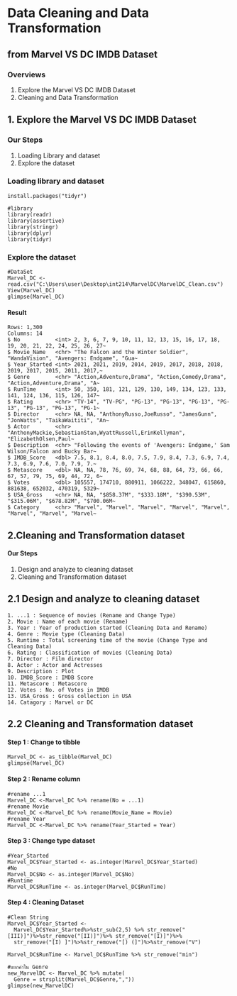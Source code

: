 # Data Cleaning and Data Transformation

## from Marvel VS DC IMDB Dataset
### Overviews

1. Explore the Marvel VS DC IMDB Dataset 
2. Cleaning and Data Transformation

## 1. Explore the Marvel VS DC IMDB Dataset
### Our Steps

1. Loading Library and dataset
2. Explore the dataset

### Loading library and dataset

```
install.packages("tidyr")

#library
library(readr)
library(assertive)
library(stringr)
library(dplyr)
library(tidyr)

```
### Explore the dataset
```
#DataSet
Marvel_DC <- read.csv("C:\Users\user\Desktop\int214\MarvelDC\MarvelDC_Clean.csv")
View(Marvel_DC)
glimpse(Marvel_DC)

```
#### Result
```
Rows: 1,300
Columns: 14
$ No           <int> 2, 3, 6, 7, 9, 10, 11, 12, 13, 15, 16, 17, 18, 19, 20, 21, 22, 24, 25, 26, 27~
$ Movie_Name   <chr> "The Falcon and the Winter Soldier", "WandaVision", "Avengers: Endgame", "Gua~
$ Year_Started <int> 2021, 2021, 2019, 2014, 2019, 2017, 2018, 2018, 2019, 2017, 2015, 2011, 2017,~
$ Genre        <chr> "Action,Adventure,Drama", "Action,Comedy,Drama", "Action,Adventure,Drama", "A~
$ RunTime      <int> 50, 350, 181, 121, 129, 130, 149, 134, 123, 133, 141, 124, 136, 115, 126, 147~
$ Rating       <chr> "TV-14", "TV-PG", "PG-13", "PG-13", "PG-13", "PG-13", "PG-13", "PG-13", "PG-1~
$ Director     <chr> NA, NA, "AnthonyRusso,JoeRusso", "JamesGunn", "JonWatts", "TaikaWaititi", "An~
$ Actor        <chr> "AnthonyMackie,SebastianStan,WyattRussell,ErinKellyman", "ElizabethOlsen,Paul~
$ Description  <chr> "Following the events of 'Avengers: Endgame,' Sam Wilson/Falcon and Bucky Bar~
$ IMDB_Score   <dbl> 7.5, 8.1, 8.4, 8.0, 7.5, 7.9, 8.4, 7.3, 6.9, 7.4, 7.3, 6.9, 7.6, 7.0, 7.9, 7.~
$ Metascore    <dbl> NA, NA, 78, 76, 69, 74, 68, 88, 64, 73, 66, 66, 67, 57, 79, 75, 69, 44, 72, 6~
$ Votes        <dbl> 105557, 174710, 880911, 1066222, 348047, 615860, 881638, 652032, 470319, 5329~
$ USA_Gross    <chr> NA, NA, "$858.37M", "$333.18M", "$390.53M", "$315.06M", "$678.82M", "$700.06M~
$ Category     <chr> "Marvel", "Marvel", "Marvel", "Marvel", "Marvel", "Marvel", "Marvel", "Marvel~

```
## 2.Cleaning and Transformation dataset

#### Our Steps

1. Design and analyze to cleaning dataset
2. Cleaning and Transformation dataset

## 2.1 Design and analyze to cleaning dataset
```
1. ...1 : Sequence of movies (Rename and Change Type)
2. Movie : Name of each movie (Rename)
3. Year : Year of production started (Cleaning Data and Rename)
4. Genre : Movie type (Cleaning Data)
5. Runtime : Total screening time of the movie (Change Type and Cleaning Data)
6. Rating : Classification of movies (Cleaning Data)
7. Director : Film director
8. Actor : Actor and Actresses
9. Description : Plot
10. IMDB_Score : IMDB Score 
11. Metascore : Metascore
12. Votes : No. of Votes in IMDB
13. USA_Gross : Gross collection in USA
14. Catagory : Marvel or DC
```
## 2.2 Cleaning and Transformation dataset
#### Step 1 : Change to tibble
```
Marvel_DC <- as_tibble(Marvel_DC)
glimpse(Marvel_DC)
```
#### Step 2 : Rename column 
```
#rename ...1
Marvel_DC <-Marvel_DC %>% rename(No = ...1)
#rename Movie
Marvel_DC <-Marvel_DC %>% rename(Movie_Name = Movie)
#rename Year
Marvel_DC <-Marvel_DC %>% rename(Year_Started = Year)
```
#### Step 3 : Change type dataset
```
#Year_Started
Marvel_DC$Year_Started <- as.integer(Marvel_DC$Year_Started)
#No
Marvel_DC$No <- as.integer(Marvel_DC$No)
#Runtime
Marvel_DC$RunTime <- as.integer(Marvel_DC$RunTime)
```
#### Step 4 : Cleaning Dataset
```
#Clean String
Marvel_DC$Year_Started <- 
  Marvel_DC$Year_Started%>%str_sub(2,5) %>% str_remove("[III)]")%>%str_remove("[II)]")%>% str_remove("[I)]")%>% 
  str_remove("[I) ]")%>%str_remove("[) (]")%>%str_remove("V") 
 
Marvel_DC$RunTime <- Marvel_DC$RunTime %>% str_remove("min")

#แยกค่าใน Genre
new_MarvelDC <- Marvel_DC %>% mutate(
  Genre = strsplit(Marvel_DC$Genre,","))
glimpse(new_MarvelDC)
```

